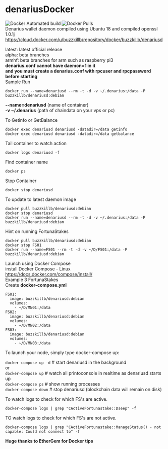 # denariusDocker
![Docker Automated build](https://img.shields.io/docker/automated/buzzkillb/denariusd.svg) ![Docker Pulls](https://img.shields.io/docker/pulls/buzzkillb/denariusd.svg)  
Denarius wallet daemon compiled using Ubuntu 18 and compiled openssl 1.0.1j  
https://cloud.docker.com/u/buzzkillb/repository/docker/buzzkillb/denariusd

latest: latest official release  
alpha: beta branches  
armhf: beta branches for arm such as raspberry pi3  
**denarius.conf cannot have daemon=1 in it  
and you must create a denarius.conf with rpcuser and rpcpassword before starting**  
Sample Run  
```
docker run --name=denariusd --rm -t -d -v ~/.denarius:/data -P buzzkillb/denariusd:debian
```
**--name=denariusd** (name of container)  
**-v ~/.denarius** (path of chaindata on your vps or pc)  

To Getinfo or GetBalance  
```
docker exec denariusd denariusd -datadir=/data getinfo
docker exec denariusd denariusd -datadir=/data getbalance
```

Tail container to watch action  
```
docker logs denariusd -f
```
Find container name  
```
docker ps
```
Stop Container  
```
docker stop denariusd
```
To update to latest daemon image  
```
docker pull buzzkillb/denariusd:debian
docker stop denariusd
docker run --name=denariusd --rm -t -d -v ~/.denarius:/data -P buzzkillb/denariusd:debian
```
Hint on running FortunaStakes  
```
docker pull buzzkillb/denariusd:debian
docker stop FS01
docker run --name=FS01 --rm -t -d -v ~/D/FS01:/data -P buzzkillb/denariusd:debian
```
Launch using Docker Compose  
install Docker Compose - Linux  
https://docs.docker.com/compose/install/  
Example 3 FortunaStakes  
Create **docker-compose.yml**  
```
FS01:
  image: buzzkillb/denariusd:debian
  volumes:
    - ~/D/MN01:/data
FS02:
  image: buzzkillb/denariusd:debian
  volumes:
    - ~/D/MN02:/data
FS03:
  image: buzzkillb/denariusd:debian
  volumes:
    - ~/D/MN03:/data
```
To launch your node, simply type docker-compose up:  

`docker-compose up -d`  # start denariusd in the background  
or  
`docker-compose up` # watch all printoconsole in realtime as denariusd starts up  
`docker-compose ps` # show running processes  
`docker-compose down` # stop denariusd (blockchain data will remain on disk)  

To watch logs to check for which FS's are active.  
```
docker-compose logs | grep "CActiveFortunastake::Dseep" -f
```
TO watch logs to check for which FS's are not active.  
```
docker-compose logs | grep "CActiveFortunastake::ManageStatus() - not capable: Could not connect to" -f
```

**Huge thanks to EtherGem for Docker tips**
